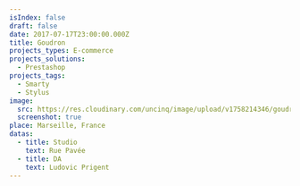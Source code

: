 ```yaml
---
isIndex: false
draft: false
date: 2017-07-17T23:00:00.000Z
title: Goudron
projects_types: E-commerce
projects_solutions:
  - Prestashop
projects_tags:
  - Smarty
  - Stylus
image:
  src: https://res.cloudinary.com/uncinq/image/upload/v1758214346/goudron_vm0s9w.png
  screenshot: true
place: Marseille, France
datas:
  - title: Studio
    text: Rue Pavée
  - title: DA
    text: Ludovic Prigent
---
```

